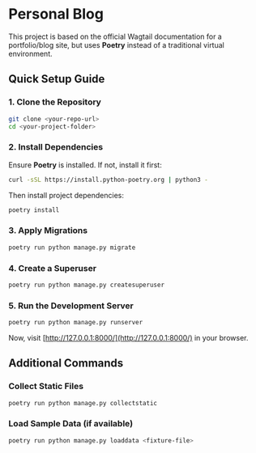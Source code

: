 # Personal Blog

This project is based on the official Wagtail documentation for a portfolio/blog site, but uses **Poetry** instead of a traditional virtual environment.

## Quick Setup Guide

### 1. Clone the Repository
```sh
git clone <your-repo-url>
cd <your-project-folder>
```

### 2. Install Dependencies
Ensure **Poetry** is installed. If not, install it first:
```sh
curl -sSL https://install.python-poetry.org | python3 -
```
Then install project dependencies:
```sh
poetry install
```

### 3. Apply Migrations
```sh
poetry run python manage.py migrate
```

### 4. Create a Superuser
```sh
poetry run python manage.py createsuperuser
```

### 5. Run the Development Server
```sh
poetry run python manage.py runserver
```
Now, visit [http://127.0.0.1:8000/](http://127.0.0.1:8000/) in your browser.

## Additional Commands

### Collect Static Files
```sh
poetry run python manage.py collectstatic
```

### Load Sample Data (if available)
```sh
poetry run python manage.py loaddata <fixture-file>
```
